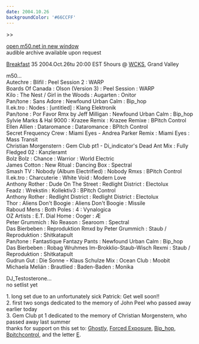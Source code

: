 ```yaml
---
date: 2004.10.26
backgroundColor: '#66CCFF'
---
```


\>>

[open m50.net in new window  
](http://m50.net/)audible archive available upon request

[Breakfast](http://breakfast.wcks.org/) 35 2004.Oct.26tu 20:00 EST 5hours @ [WCKS](http://www.wcks.org/), Grand Valley


m50...  
Autechre : Blifil : Peel Session 2 : WARP  
Boards Of Canada : Olson (Version 3) : Peel Session : WARP  
Kilo : The Nest / Girl in the Woods : Augarten : Onitor  
Pan/tone : Sans Adore : Newfound Urban Calm : Bip\_hop  
Il.ek.tro : Nodes : \[untitled\] : Klang Elektronik  
Pan/tone : Por Favor Rmx by Jeff Milligan : Newfound Urban Calm : Bip\_hop  
Sylvie Marks & Hal 9000 : Krazee Remix : Krazee Remixe : BPitch Control  
Ellen Allien : Dataromance : Dataromance : BPitch Control  
Secret Frequency Crew : Miami Eyes - Andrea Parker Remix : Miami Eyes : Mass Transit  
Christian Morgenstern : Gem Club pt1 - Di\_indicator's Dead Ant Mix : Fully Fledged 02 : Kanzleramt  
Bolz Bolz : Chance : Warrior : World Electric  
James Cotton : New Ritual : Dancing Box : Spectral  
Smash TV : Nobody (Album Electrified) : Nobody Rmxs : BPitch Control  
Il.ek.tro : Charcuterie : White Void : Modern Love  
Anthony Rother : Dude On The Street : Redlight District : Electolux  
Feadz : Wrekstin : Kollektiv3 : BPitch Control  
Anthony Rother : Redlight District : Redlight District : Electolux  
Thor : Aliens Don't Boogie : Aliens Don't Boogie : Missile  
Raboud Mens : Both Poles : 4 : Vynalogica  
OZ Artists : E.T. Dial Home : Ooger : Æ  
Peter Grummich : No Reason : Searoom : Spectral  
Das Bierbeben : Reproduktion Rmxd by Peter Grummich : Staub / Reproduktion : Shitkatapult  
Pan/tone : Fantastique Fantazy Pants : Newfound Urban Calm : Bip\_hop  
Das Bierbeben : Robag Wruhmes Im-Brokklio-Staub-Wisch Rexmi : Staub / Reproduktion : Shitkatapult  
Gudrun Gut : Die Sonne - Klaus Schulze Mix : Ocean Club : Moobit  
Michaela Melián : Brautlied : Baden-Baden : Monika  

DJ\_Testosterone...  
no setlist yet  

1\. long set due to an unfortunately sick Patrick: Get well soon!!  
2\. first two songs dedicated to the memory of John Peel who passed away earlier today  
3\. Gem Club pt 1 dedicated to the memory of Christian Morgenstern, who passed away last summer  
thanks for support on this set to: [Ghostly](http://www.ghostly.com/), [Forced Exposure](http://www.forcedexposure.com/), [Bip\_hop](http://www.bip-hop.com/), [Bpitchcontrol](http://www.bpitchcontrol.com/), and the letter [E](http://www.elleinad.ca/).